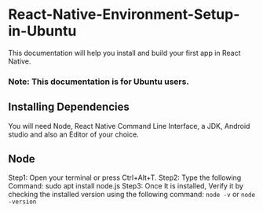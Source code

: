 # React-Native-Environment-Setup-in-Ubuntu

This documentation will help you install and build your first app in React Native.
### Note: This documentation is for Ubuntu users.

## Installing Dependencies

You will need Node, React Native Command Line Interface, a JDK, Android studio and also an Editor of your choice.

## Node

Step1: Open your terminal or press Ctrl+Alt+T.
Step2: Type the following Command: sudo apt install node.js
Step3: Once It is installed, Verify it by checking the installed version using the following command: `node -v` or `node -version`
